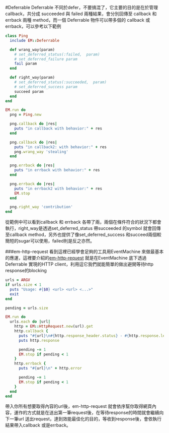 #Deferrable
Deferrable 不同於defer，不要搞混了，它主要的目的是在於管理callback，共分成 succeeded 與 failed 兩種結果，會分別回傳至 callback 和 errback 兩種 method，而一個 Deferrable 物件可以帶多個的 callback 或 errback，可以參考以下範例

```Ruby
class Ping
  include EM::Deferrable

  def wrang_way(param)
  	# set_deferred_status(:failed,  param)
  	# set_deferred_failure param
  	fail param
  end

  def right_way(param)
  	# set_deferred_status(:succeeded,  param)
  	# set_deferred_success param
    succeed param
  end
end

EM.run do
  png = Ping.new

  png.callback do |res|
  	puts "in callback with behavior:" + res
  end

  png.callback do |res|
  	puts "in callback2: with behavior:" + res
  	png.wrang_way 'stealing'
  end

  png.errback do |res|
  	puts "in errback with behavior:" + res
  end

  png.errback do |res|
  	puts "in errback2 with behavior:" + res
  	EM.stop
  end

  png.right_way 'contribution'
end
```
從範例中可以看到callback 和 errback 各帶了兩，兩個在條件符合的狀況下都會執行，right_way是透過set_deferred_status 帶succeeded 的symbol 就會回傳至callback method，另外也提供了像set_deferred_success 和succeed兩個較簡短的sugar可以使用，failed則是反之亦然。

###em-http-request
看到這裡已經學會足夠的工具用EventMachine 來做最基本的應運，這裡要介紹的[em-http-request](https://github.com/igrigorik/em-http-request) 就是在EventMachine 底下透過 Deferrable 實現的HTTP client，利用這它我們就能簡單的做出避開等待http response的blocking

```Ruby
urls = ARGV
if urls.size < 1
  puts "Usage: #{$0} <url> <url> <...>"
  exit
end

pending = urls.size

EM.run do
  urls.each do |url|
    http = EM::HttpRequest.new(url).get
    http.callback {
      puts "#{url}\n#{http.response_header.status} - #{http.response.length} bytes\n"
      puts http.response

      pending -= 1
      EM.stop if pending < 1
    }
    http.errback {
      puts "#{url}\n" + http.error

      pending -= 1
      EM.stop if pending < 1
    }
  end
end
```
帶入你所有想要取得內容的url後，em-http-request 就會依序幫你取得網頁內容，運作的方式就是在送出第一筆request後，在等待response的時間就會繼續向下一筆url 送出request，達到效能最佳化的目的，等收到response後，會依執行結果帶入callback 或是errback。
